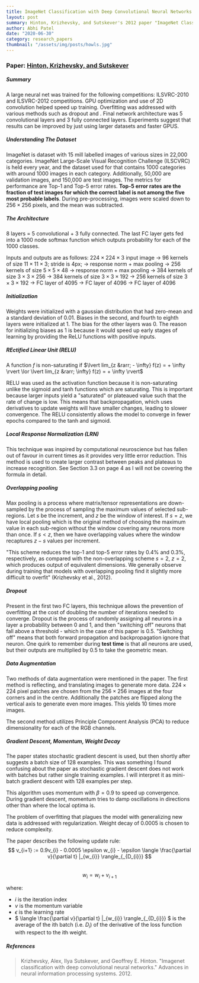 ```yaml
---
title: ImageNet Classification with Deep Convolutional Neural Networks
layout: post
summary: Hinton, Krizhevsky, and Sutskever's 2012 paper "ImageNet Classification with Deep Convolutional Neural Networks" introduces contemporary practices in deep learning for image classification.
author: Abhi Patel
date: "2020-06-30"
category: research_papers
thumbnail: "/assets/img/posts/howls.jpg"
---
```


### Paper: [Hinton, Krizhevsky, and Sutskever](http://papers.nips.cc/paper/4824-imagenet-classification-with-deep-convolutional-neural-networks.pdf)

##### Summary
A large neural net was trained for the following competitions: ILSVRC-2010 and ILSVRC-2012 competitions. GPU optimization and use of 2D convolution helped speed up training. Overfitting was addressed with various methods such as dropout and . Final network architecture was 5 convolutional layers and 3 fully connected layers. Experiments suggest that results can be improved by just using larger datasets and faster GPUS.


##### Understanding The Dataset
ImageNet is dataset with 15 mill labelled images of various sizes in 22,000 categories. ImageNet Large-Scale Visual Recognition Challenge (ILSCVRC) is held every year, and the dataset used for that contains 1000 categories with around 1000 images in each category. Additionally, 50,000 are validation images, and 150,000 are test images. The metrics for performance are Top-1 and Top-5 error rates. **Top-5 error rates are the fraction of test images for which the correct label is not among the five most probable labels**. During pre-processing, images were scaled down to $256\times256$ pixels, and the mean was subtracted.


##### The Architecture
8 layers = 5 convolutional + 3 fully connected.
The last FC layer gets fed into a 1000 node softmax function which outputs probability for each of the 1000 classes.

Inputs and outputs are as follows:
$224\times224\times3$ input image
&rarr; 96 kernels of size $11\times11\times3$; stride is 4px;
&rarr; response norm + max pooling
&rarr; 256 kernels of size $5\times5\times48$
&rarr; response norm + max pooling
&rarr; 384 kernels of size $3\times3\times256$
&rarr; 384 kernels of size $3\times3\times192$
&rarr; 256 kernels of size $3\times3\times192$
&rarr; FC layer of 4095
&rarr; FC layer of 4096
&rarr; FC layer of 4096


##### Initialization
Weights were initialized with a gaussian distribution that had zero-mean and a standard deviation of 0.01. Biases in the second, and fourth to eighth layers were initialized at 1. The bias for the other layers was 0. The reason for initializing biases as 1 is because it would speed up early stages of learning by providing the ReLU functions with positive inputs.

##### REctified Linear Unit (RELU)
A function $f$ is non-saturating if $\lvert lim_{z &rarr; - \infty} f(z) = + \infty \rvert  \lor \lvert lim_{z &rarr; \infty} f(z) = + \infty \rvert$

RELU was used as the activation function because it is non-saturating unlike the sigmoid and tanh functions which are saturating. This is important because larger inputs yield a "saturated" or plateaued value such that the rate of change is low. This means that backpropagation, which uses derivatives to update weights will have smaller changes, leading to slower convergence. The RELU consistently allows the model to converge in fewer epochs compared to the tanh and sigmoid.


##### Local Response Normalization (LRN)
This technique was inspired by computational neuroscience but has fallen out of favour in current times as it provides very little error reduction. This method is used to create larger contrast between peaks and plateaus to increase recognition. See Section 3.3 on page 4 as I will not be covering the formula in detail.


##### Overlapping pooling
Max pooling is a process where matrix/tensor representations are down-sampled by the process of sampling the maximum values of selected sub-regions. Let $s$ be the increment, and $z$ be the window of interest. If $s=z$, we have local pooling which is the original method of choosing the maximum value in each sub-region without the window covering any neurons more than once. If $s<z$, then we have overlapping values where the window recaptures $z-s$ values per increment.  

"This scheme reduces the top-1 and top-5 error rates by 0.4% and 0.3%, respectively, as compared with the non-overlapping scheme $s=2$, $z=2$, which produces output of equivalent dimensions. We generally observe during training that models with overlapping pooling find it slightly more difficult to overfit" (Krizhevsky et al., 2012).


##### Dropout
Present in the first two FC layers, this technique allows the prevention of overfitting at the cost of doubling the number of iterations needed to converge. Dropout is the process of randomly assigning all neurons in a layer a probability between 0 and 1, and then "switching off" neurons that fall above a threshold - which in the case of this paper is 0.5. "Switching off" means that both forward propagation and backpropagation ignore that neuron. One quirk to remember during **test time** is that all neurons are used, but their outputs are multiplied by 0.5 to take the geometric mean.


##### Data Augmentation
Two methods of data augmentation were mentioned in the paper.
The first method is reflecting, and translating images to generate more data. $224 \times 224$ pixel patches are chosen from the $256 \times 256$ images at the four corners and in the centre. Additionally the patches are flipped along the vertical axis to generate even more images. This yields 10 times more images.

The second method utilizes Principle Component Analysis (PCA) to reduce dimensionality for each of the RGB channels.

##### Gradient Descent, Momentum, Weight Decay

The paper states stochastic gradient descent is used, but then shortly after suggests a batch size of 128 examples. This was something I found confusing about the paper as stochastic gradient descent does not work with batches but rather single training examples. I will interpret it as mini-batch gradient descent with 128 examples per step.

This algorithm uses momentum with $\beta = 0.9$ to speed up convergence.
During gradient descent, momentum tries to damp oscillations in directions other than where the local optima is.

The problem of overfitting that plagues the model with generalizing new data is addressed with regularization. Weight decay of 0.0005 is chosen to reduce complexity.

The paper describes the following update rule: \
$$ v_{i+1} := 0.9v_{i} - 0.0005  \epsilon  w_{i} - \epsilon \langle \frac{\partial v}{\partial t} |_{w_{i}} \rangle_{_{D_{i}}} $$ \
$$ w_{i} = w_{i} + v_{i+1} $$

where:
- $i$ is the iteration index
- $v$ is the momentum variable
- $\epsilon$ is the learning rate
- $ \langle \frac{\partial v}{\partial t} \|\_{w_{i}} \rangle\_{\_{D\_{i}}} $ is the average of the ith batch (i.e. $D_{i}$) of the derivative of the loss function with respect to the ith weight.

##### References
> Krizhevsky, Alex, Ilya Sutskever, and Geoffrey E. Hinton. "Imagenet classification with deep convolutional neural networks." Advances in neural information processing systems. 2012.
